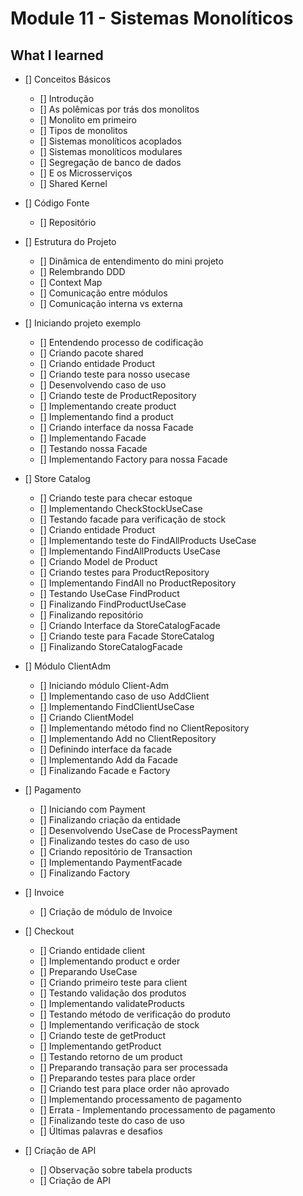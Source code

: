 # Module 11 - Sistemas Monolíticos

## What I learned

- [] Conceitos Básicos
  - [] Introdução
  - [] As polêmicas por trás dos monolitos
  - [] Monolito em primeiro
  - [] Tipos de monolitos
  - [] Sistemas monolíticos acoplados
  - [] Sistemas monolíticos modulares
  - [] Segregação de banco de dados
  - [] E os Microsserviços
  - [] Shared Kernel

- [] Código Fonte
    - [] Repositório

- [] Estrutura do Projeto
  - [] Dinâmica de entendimento do mini projeto
  - [] Relembrando DDD
  - [] Context Map
  - [] Comunicação entre módulos
  - [] Comunicação interna vs externa

- [] Iniciando projeto exemplo
  - [] Entendendo processo de codificação
  - [] Criando pacote shared
  - [] Criando entidade Product
  - [] Criando teste para nosso usecase
  - [] Desenvolvendo caso de uso
  - [] Criando teste de ProductRepository
  - [] Implementando create product
  - [] Implementando find a product
  - [] Criando interface da nossa Facade
  - [] Implementando Facade
  - [] Testando nossa Facade
  - [] Implementando Factory para nossa Facade

- [] Store Catalog
  - [] Criando teste para checar estoque
  - [] Implementando CheckStockUseCase
  - [] Testando facade para verificação de stock
  - [] Criando entidade Product
  - [] Implementando teste do FindAllProducts UseCase
  - [] Implementando FindAllProducts UseCase
  - [] Criando Model de Product
  - [] Criando testes para ProductRepository
  - [] Implementando FindAll no ProductRepository
  - [] Testando UseCase FindProduct
  - [] Finalizando FindProductUseCase
  - [] Finalizando repositório
  - [] Criando Interface da StoreCatalogFacade
  - [] Criando teste para Facade StoreCatalog
  - [] Finalizando StoreCatalogFacade

- [] Módulo ClientAdm
  - [] Iniciando módulo Client-Adm
  - [] Implementando caso de uso AddClient
  - [] Implementando FindClientUseCase
  - [] Criando ClientModel
  - [] Implementando método find no ClientRepository
  - [] Implementando Add no ClientRepository
  - [] Definindo interface da facade
  - [] Implementando Add da Facade
  - [] Finalizando Facade e Factory

- [] Pagamento
  - [] Iniciando com Payment
  - [] Finalizando criação da entidade
  - [] Desenvolvendo UseCase de ProcessPayment
  - [] Finalizando testes do caso de uso
  - [] Criando repositório de Transaction
  - [] Implementando PaymentFacade
  - [] Finalizando Factory

- [] Invoice
  - [] Criação de módulo de Invoice

- [] Checkout
  - [] Criando entidade client
  - [] Implementando product e order
  - [] Preparando UseCase
  - [] Criando primeiro teste para client
  - [] Testando validação dos produtos
  - [] Implementando validateProducts
  - [] Testando método de verificação do produto
  - [] Implementando verificação de stock
  - [] Criando teste de getProduct
  - [] Implementando getProduct
  - [] Testando retorno de um product
  - [] Preparando transação para ser processada
  - [] Preparando testes para place order
  - [] Criando test para place order não aprovado
  - [] Implementando processamento de pagamento
  - [] Errata - Implementando processamento de pagamento
  - [] Finalizando teste do caso de uso
  - [] Últimas palavras e desafios

- [] Criação de API
  - [] Observação sobre tabela products
  - [] Criação de API